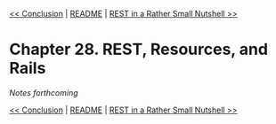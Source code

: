 [&lt;&lt; Conclusion](ch27-conclusion.md) | [README](README.md) | [REST in a Rather Small Nutshell &gt;&gt;](ch29-rest-in-a-rather-small-nutshell.md)

# Chapter 28. REST, Resources, and Rails

*Notes forthcoming*

[&lt;&lt; Conclusion](ch27-conclusion.md) | [README](README.md) | [REST in a Rather Small Nutshell &gt;&gt;](ch29-rest-in-a-rather-small-nutshell.md)